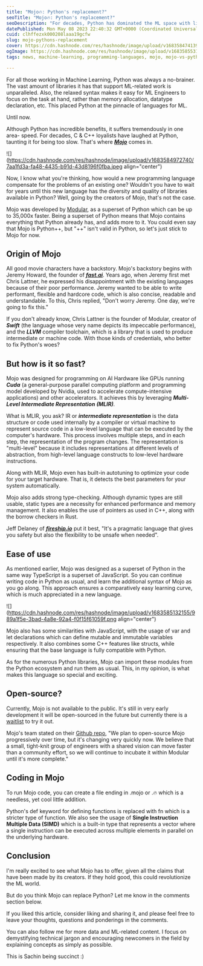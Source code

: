```yaml
---
title: "Mojo🔥: Python's replacement?"
seoTitle: "Mojo🔥: Python's replacement?"
seoDescription: "For decades, Python has dominated the ML space with little to no competition. But can Mojo finally be the answer to Python's woes?"
datePublished: Mon May 08 2023 22:40:32 GMT+0000 (Coordinated Universal Time)
cuid: clhffezxk000208laaa19gcfw
slug: mojo-pythons-replacement
cover: https://cdn.hashnode.com/res/hashnode/image/upload/v1683584741397/f6ee26ea-b111-406e-ade7-31539e9d8dc1.png
ogImage: https://cdn.hashnode.com/res/hashnode/image/upload/v1683585531466/8154b827-f553-4aa3-b0d6-f6b712d2a2ca.png
tags: news, machine-learning, programming-languages, mojo, mojo-vs-python

---
```


For all those working in Machine Learning, Python was always a no-brainer. The vast amount of libraries it has that support ML-related work is unparalleled. Also, the relaxed syntax makes it easy for ML Engineers to focus on the task at hand, rather than memory allocation, datatype declaration, etc. This placed Python at the pinnacle of languages for ML.

Until now.

Although Python has incredible benefits, it suffers tremendously in one area- speed. For decades, C & C++ loyalists have laughed at Python, taunting it for being too slow. That's where [***Mojo***](https://www.modular.com/mojo) comes in.

![](https://cdn.hashnode.com/res/hashnode/image/upload/v1683584972740/7aa1fd3a-fa48-4435-b91d-43d8196f0fba.jpeg align="center")

Now, I know what you're thinking, how would a new programming language compensate for the problems of an existing one? Wouldn't you have to wait for years until this new language has the diversity and quality of libraries available in Python? Well, going by the creators of Mojo, that's not the case.

Mojo was developed by [Modular](https://www.modular.com/), as a superset of Python which can be up to 35,000x faster. Being a superset of Python means that Mojo contains everything that Python already has, and adds more to it. You could even say that Mojo is Python++, but "++" isn't valid in Python, so let's just stick to Mojo for now.

## Origin of Mojo

All good movie characters have a backstory. Mojo's backstory begins with Jeremy Howard, the founder of [***fast.ai***](https://www.fast.ai/). Years ago, when Jeremy first met Chris Lattner, he expressed his disappointment with the existing languages because of their poor performance. Jeremy wanted to be able to write performant, flexible and hardcore code, which is also concise, readable and understandable. To this, Chris replied, "Don't worry Jeremy. One day, we're going to fix this."

If you don't already know, Chris Lattner is the founder of Modular, creator of ***Swift*** (the language whose very name depicts its impeccable performance), and the ***LLVM*** compiler toolchain, which is a library that is used to produce intermediate or machine code. With those kinds of credentials, who better to fix Python's woes?

## But how is it so fast?

Mojo was designed for programming on AI Hardware like GPUs running ***Cuda*** (a general-purpose parallel computing platform and programming model developed by Nvidia, used to accelerate compute-intensive applications) and other accelerators. It achieves this by leveraging ***Multi-Level Intermediate Representation*** ***(MLIR)***.

What is MLIR, you ask? IR or ***intermediate representation*** is the data structure or code used internally by a compiler or virtual machine to represent source code in a low-level language that can be executed by the computer's hardware. This process involves multiple steps, and in each step, the representation of the program changes. The representation is "multi-level" because it includes representations at different levels of abstraction, from high-level language constructs to low-level hardware instructions.

Along with MLIR, Mojo even has built-in autotuning to optimize your code for your target hardware. That is, it detects the best parameters for your system automatically.

Mojo also adds strong type-checking. Although dynamic types are still usable, static types are a necessity for enhanced performance and memory management. It also enables the use of pointers as used in C++, along with the borrow checkers in Rust.

Jeff Delaney of [***fireship.io***](https://fireship.io/) put it best, "It's a pragmatic language that gives you safety but also the flexibility to be unsafe when needed".

## Ease of use

As mentioned earlier, Mojo was designed as a superset of Python in the same way TypeScript is a superset of JavaScript. So you can continue writing code in Python as usual, and learn the additional syntax of Mojo as you go along. This approach ensures a comparatively easy learning curve, which is much appreciated in a new language.

![](https://cdn.hashnode.com/res/hashnode/image/upload/v1683585132155/989a1f5e-3bad-4a8e-92a4-f0f15f61059f.png align="center")

Mojo also has some similarities with JavaScript, with the usage of var and let declarations which can define mutable and immutable variables respectively. It also combines some C++ features like structs, while ensuring that the base language is fully compatible with Python.

As for the numerous Python libraries, Mojo can import these modules from the Python ecosystem and run them as usual. This, in my opinion, is what makes this language so special and exciting.

## Open-source?

Currently, Mojo is not available to the public. It's still in very early development it will be open-sourced in the future but currently there is a [waitlist](https://www.modular.com/mojo) to try it out.

Mojo's team stated on their [Github repo](https://github.com/modularml/mojo), "We plan to open-source Mojo progressively over time, but it's changing very quickly now. We believe that a small, tight-knit group of engineers with a shared vision can move faster than a community effort, so we will continue to incubate it within Modular until it's more complete."

## Coding in Mojo

To run Mojo code, you can create a file ending in .mojo or .🔥 which is a needless, yet cool little addition.

Python's def keyword for defining functions is replaced with fn which is a stricter type of function. We also see the usage of **Single Instruction Multiple Data (SIMD)** which is a built-in type that represents a vector where a single instruction can be executed across multiple elements in parallel on the underlying hardware.

## Conclusion

I'm really excited to see what Mojo has to offer, given all the claims that have been made by its creators. If they hold good, this could revolutionize the ML world.

But do you think Mojo can replace Python? Let me know in the comments section below.

If you liked this article, consider liking and sharing it, and please feel free to leave your thoughts, questions and ponderings in the comments.

You can also follow me for more data and ML-related content. I focus on demystifying technical jargon and encouraging newcomers in the field by explaining concepts as simply as possible.

This is Sachin being succinct :)
